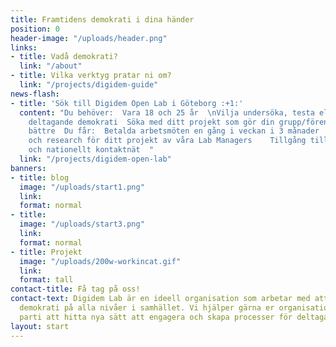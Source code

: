 ```yaml
---
title: Framtidens demokrati i dina händer
position: 0
header-image: "/uploads/header.png"
links:
- title: Vadå demokrati?
  link: "/about"
- title: Vilka verktyg pratar ni om?
  link: "/projects/digidem-guide"
news-flash:
- title: 'Sök till Digidem Open Lab i Göteborg :+1:'
  content: "Du behöver:  Vara 18 och 25 år  \nVilja undersöka, testa eller utveckla
    deltagande demokrati  Söka med ditt projekt som gör din grupp/förening/rörelse/parti/världen
    bättre  Du får:  Betalda arbetsmöten en gång i veckan i 3 månader  Handledning
    och research för ditt projekt av våra Lab Managers    Tillgång till Internationellt
    och nationellt kontaktnät  "
  link: "/projects/digidem-open-lab"
banners:
- title: blog
  image: "/uploads/start1.png"
  link: 
  format: normal
- title: 
  image: "/uploads/start3.png"
  link: 
  format: normal
- title: Projekt
  image: "/uploads/200w-workincat.gif"
  link: 
  format: tall
contact-title: Få tag på oss!
contact-text: Digidem Lab är en ideell organisation som arbetar med att främja deltagande
  demokrati på alla nivåer i samhället. Vi hjälper gärna er organisation, kommun eller
  parti att hitta nya sätt att engagera och skapa processer för deltagande.
layout: start
---
```


